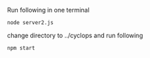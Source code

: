 Run following in one terminal

`
node server2.js
`

change directory to ../cyclops and run following

`
npm start
`
